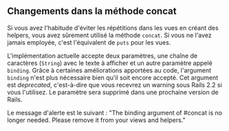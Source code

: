 ## Changements dans la méthode concat

Si vous avez l'habitude d'éviter les répétitions dans les vues en créant des helpers, vous avez sûrement utilisé la méthode `concat`. Si vous ne l'avez jamais employée, c'est l'équivalent de `puts` pour les vues.

L'implémentation actuelle accepte deux paramètres, une chaîne de caractères (`String`) avec le texte à afficher et un autre paramètre appelé `binding`. Grâce à certaines améliorations apportées au code, l'argument `binding` n'est plus nécessaire bien qu'il soit encore accepté.  Cet argument est *deprecated*, c'est-à-dire que vous recevrez un warning sous Rails 2.2 si vous l'utilisez. Le paramètre sera supprimé dans une prochaine version de Rails.

Le message d'alerte est le suivant&nbsp;: "The binding argument of #concat is no longer needed. Please remove it from your views and helpers."